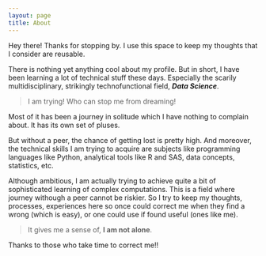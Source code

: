```yaml
---
layout: page
title: About
---
```


<p class="message">
  Hey there! Thanks for stopping by. I use this space to keep my thoughts that I consider are reusable.
</p>

There is nothing yet anything cool about my profile. But in short, I have been learning a lot of technical stuff these days. Especially the scarily multidisciplinary, strikingly technofunctional field, ***Data Science***. 

> I am trying! Who can stop me from dreaming!

Most of it has been a journey in solitude which I have nothing to complain about. It has its own set of pluses. 

But without a peer, the chance of getting lost is pretty high. And moreover, the technical skills I am trying to acquire are subjects like programming languages like Python, analytical tools like R and SAS, data concepts, statistics, etc. 

Although ambitious, I am actually trying to achieve quite a bit of sophisticated learning of complex computations. This is a field where journey withough a peer cannot be riskier. So I try to keep my thoughts, processes, experiences here so once could correct me when they find a wrong (which is easy), or one could use if found useful (ones like me).

> It gives me a sense of, **I am not alone**.

Thanks to those who take time to correct me!!